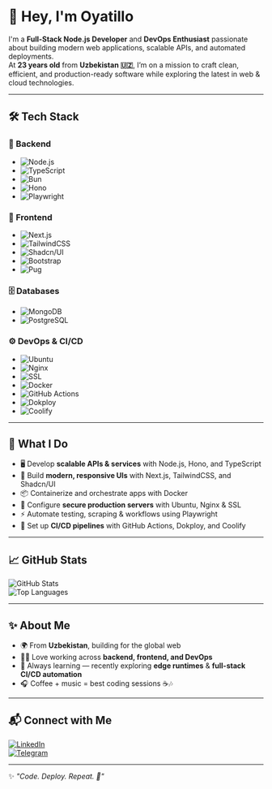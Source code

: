 # 👋 Hey, I'm Oyatillo

I'm a **Full-Stack Node.js Developer** and **DevOps Enthusiast** passionate about building modern web applications, scalable APIs, and automated deployments.  
At **23 years old** from **Uzbekistan 🇺🇿**, I’m on a mission to craft clean, efficient, and production-ready software while exploring the latest in web & cloud technologies.

---

## 🛠️ Tech Stack

### 🚀 Backend
- ![Node.js](https://img.shields.io/badge/-Node.js-333?logo=node.js)
- ![TypeScript](https://img.shields.io/badge/-TypeScript-3178C6?logo=typescript)
- ![Bun](https://img.shields.io/badge/-Bun-000000?logo=bun)
- ![Hono](https://img.shields.io/badge/-Hono-ff006e)
- ![Playwright](https://img.shields.io/badge/-Playwright-2EAD33?logo=playwright)

### 🎨 Frontend
- ![Next.js](https://img.shields.io/badge/-Next.js-000000?logo=next.js)
- ![TailwindCSS](https://img.shields.io/badge/-TailwindCSS-38B2AC?logo=tailwind-css)
- ![Shadcn/UI](https://img.shields.io/badge/-Shadcn/UI-000000)
- ![Bootstrap](https://img.shields.io/badge/-Bootstrap-7952B3?logo=bootstrap)
- ![Pug](https://img.shields.io/badge/-Pug-fff?logo=pug)

### 🗄️ Databases
- ![MongoDB](https://img.shields.io/badge/-MongoDB-47A248?logo=mongodb)
- ![PostgreSQL](https://img.shields.io/badge/-PostgreSQL-336791?logo=postgresql)

### ⚙️ DevOps & CI/CD
- ![Ubuntu](https://img.shields.io/badge/-Ubuntu-E95420?logo=ubuntu)
- ![Nginx](https://img.shields.io/badge/-Nginx-009639?logo=nginx)
- ![SSL](https://img.shields.io/badge/-SSL%20Certificates-000000?logo=letsencrypt)
- ![Docker](https://img.shields.io/badge/-Docker-2496ED?logo=docker)
- ![GitHub Actions](https://img.shields.io/badge/-GitHub%20Actions-2088FF?logo=github-actions)
- ![Dokploy](https://img.shields.io/badge/-Dokploy-0f172a)
- ![Coolify](https://img.shields.io/badge/-Coolify-1e293b)

---

## 🌟 What I Do
- 🖥️ Develop **scalable APIs & services** with Node.js, Hono, and TypeScript  
- 🎨 Build **modern, responsive UIs** with Next.js, TailwindCSS, and Shadcn/UI  
- 📦 Containerize and orchestrate apps with Docker  
- 🔐 Configure **secure production servers** with Ubuntu, Nginx & SSL  
- ⚡ Automate testing, scraping & workflows using Playwright  
- 🚀 Set up **CI/CD pipelines** with GitHub Actions, Dokploy, and Coolify  

---

## 📈 GitHub Stats

![GitHub Stats](https://github-readme-stats.vercel.app/api?username=YOUR_GITHUB_USERNAME&show_icons=true&theme=radical)  
![Top Languages](https://github-readme-stats.vercel.app/api/top-langs/?username=YOUR_GITHUB_USERNAME&layout=compact&theme=radical)

---

## ✨ About Me
- 🌍 From **Uzbekistan**, building for the global web  
- 👨‍💻 Love working across **backend, frontend, and DevOps**  
- 🚀 Always learning — recently exploring **edge runtimes** & **full-stack CI/CD automation**  
- 🎧 Coffee + music = best coding sessions ☕🎶  

---

## 📬 Connect with Me
[![LinkedIn](https://img.shields.io/badge/-LinkedIn-0A66C2?logo=linkedin)](https://www.linkedin.com/in/oyatillo-meliboyev-aaa9a718b)  
[![Telegram](https://img.shields.io/badge/-Telegram-26A5E4?logo=telegram)](https://t.me/haligiyigit)  
<!-- [![Portfolio](https://img.shields.io/badge/-Portfolio-000000?logo=vercel)](https://your-portfolio-link.com)   -->

---

✨ *"Code. Deploy. Repeat. 🚀"*  
